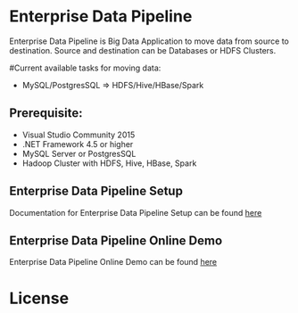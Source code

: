 # Enterprise Data Pipeline
Enterprise Data Pipeline is Big Data Application to move data from source to destination. Source and destination can be Databases or HDFS Clusters.

#Current available tasks for moving data:
- MySQL/PostgresSQL => HDFS/Hive/HBase/Spark

## Prerequisite:
- Visual Studio Community 2015
- .NET Framework 4.5 or higher
- MySQL Server or PostgresSQL
- Hadoop Cluster with HDFS, Hive, HBase, Spark


## Enterprise Data Pipeline Setup
Documentation for Enterprise Data Pipeline Setup can be found [here]()


## Enterprise Data Pipeline Online Demo 
Enterprise Data Pipeline Online Demo can be found [here](http://142.0.252.93/sv4udatapipeline)


# License
